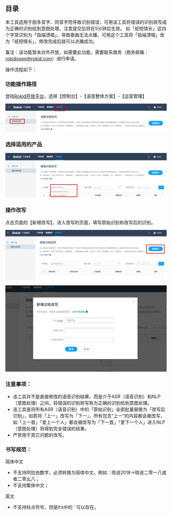## 目录

本工具适用于因多音字、同音字而导致识别错误，可用该工具将错误的识别改写成为正确的识别给到意图处理，注意提交后将在5分钟后生效。
如「纸短情长」这四个字常识别为「指端清唱」，导致歌曲无法点播，可用这个工具将「指端清唱」改为「纸短情长」，修改完成后就可以点播成功。

备注：该功能暂未对外开放，如需要此功能，需要联系商务（商务邮箱：rokidopen@rokid.com）进行申请。

操作流程如下：

### 功能操作路径

登陆[Rokid开放平台](https://developer.rokid.com/#/)，选择【控制台】-【语音整体方案】-【运营管理】

![](images/weizhi.jpg)
  
### 选择适用的产品

![](images/product.jpg)

### 操作改写

点击页面的【新增改写】，进入改写的页面，填写原始识别和改写后的识别。

![](images/xinzeng.jpg)

![](images/caozuo.jpg)

### 注意事项：

- 该工具并不是直接修改的语音识别结果，而是介于ASR（语音识别）和NLP（意图处理）之间，将错误的识别转写称为正确的识别给到意图处理。
- 该工具是将所有ASR（语音识别）中的「原始识别」全部批量替换为「改写后识别」，如若将「上一」改写为「下一」，所有包含“上一”的内容都会被改写，如「上一首」「爱上一个人」都会被改写为「下一首」「爱下一个人」进入NLP（意图处理）将得到完全错误的结果。
- 严禁用于其它问题的改写。

### 书写规范：

简体中文

- 不支持阿拉伯数字，必须转换为简体中文，例如：晓说2018→晓说二零一八或者二零幺八；
- 不支持繁体中文；

英文

- 不支持标点符号，但是it’s中的 ’ 可以存在。

